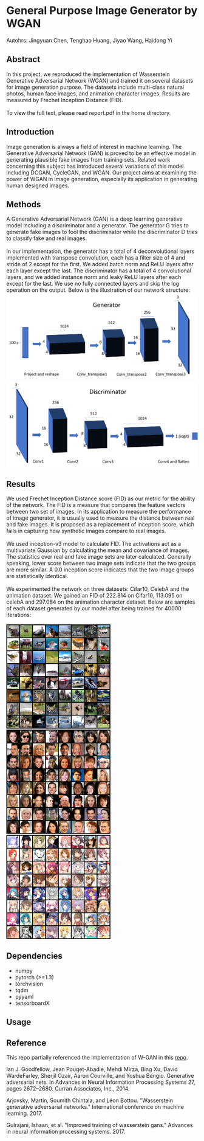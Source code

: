 # General Purpose Image Generator by WGAN
Autohrs: Jingyuan Chen, Tenghao Huang, Jiyao Wang, Haidong Yi

## Abstract
In this project, we reproduced the implementation of Wasserstein Generative Adversarial Network (WGAN) and trained it on several datasets for image generation purpose. The datasets include multi-class natural photos, human face images, and animation character images. Results are measured by Frechet Inception Distance (FID).<br><br>
To view the full text, please read report.pdf in the home directory.
## Introduction
Image generation is always a field of interest in machine learning. The Generative Adversarial Network (GAN) is proved to be an effective model in generating plausible fake images from training sets. Related work concerning this subject has introduced several variations of this model including DCGAN, CycleGAN, and WGAN. Our project aims at examining the power of WGAN in image generation, especially its application in generating human designed images.
## Methods
A Generative Adversarial Network (GAN) is a deep learning generative model including a discriminator and a generator. The generator G tries to generate fake images to fool the discriminator while the discriminator D tries to classify fake and real images. <br>
<br>
In our implementation, the generator has a total of 4 deconvolutional layers implemented with transpose convolution, each has a filter size of 4 and stride of 2 except for the first. We added batch norm and ReLU layers after each layer except the last. The discriminator has a total of 4 convolutional layers, and we added instance norm and leaky ReLU layers after each except for the last. We use no fully connected layers and skip the log operation on the output. Below is the illustration of our network structure:
![G](images/generator.png)
![D](images/discriminator.png)
## Results
We used Frechet Inception Distance score (FID) as our metric for the ability of the network. The FID is a measure that compares the feature vectors between two set of images. In its application to measure the performance of image generator, it is usually used to measure the distance between real and fake images. It is proposed as a replacement of inception score, which fails in capturing how synthetic images compare to real images. <br><br>
We used inception-v3 model to calculate FID. The activations act as a multivariate Gaussian by calculating the mean and covariance of images. The statistics over real and fake image sets are later calculated. Generally speaking, lower score between two image sets indicate that the two groups are more similar. A 0.0 inception score indicates that the two image groups are statistically identical.<br><br>
We experimented the network on three datasets: Cifar10, CelebA and the animation dataset. We gained an FID of 222.814 on Cifar10, 113.095 on celebA and 297.084 on the animation character dataset. Below are samples of each dataset generated by our model after being trained for 40000 iterations: <br><br>
![cifar](samples/cifar10/iters40000.png) ![celeb](samples/celeba/iters_40000.png) ![anime](samples/anime.png) 
## Dependencies 
* numpy
* pytorch (>=1.3)
* torchvision
* tqdm
* pyyaml
* tensorboardX

## Usage



## Reference
This repo partially referenced the implementation of W-GAN in this [repo](https://github.com/Zeleni9/pytorch-wgan).

Ian J. Goodfellow, Jean Pouget-Abadie, Mehdi Mirza, Bing Xu, David WardeFarley, Sherjil Ozair, Aaron Courville, and Yoshua Bengio. Generative adversarial nets. In Advances in Neural Information Processing Systems 27, pages 2672–2680. Curran Associates, Inc., 2014.

Arjovsky, Martin, Soumith Chintala, and Léon Bottou. "Wasserstein generative adversarial networks." International conference on machine learning. 2017.

Gulrajani, Ishaan, et al. "Improved training of wasserstein gans." Advances in neural information processing systems. 2017.
